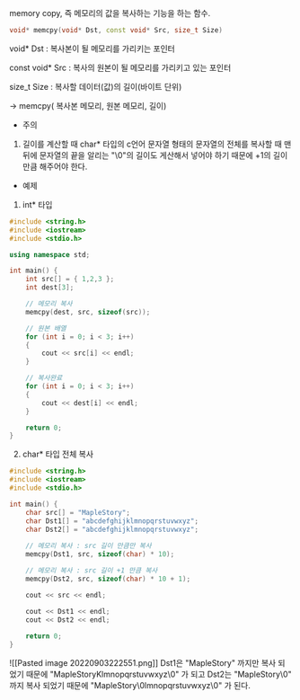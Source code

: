 memory copy, 즉 메모리의 값을 복사하는 기능을 하는 함수.

```c++
void* memcpy(void* Dst, const void* Src, size_t Size)
```

void* Dst : 복사본이 될 메모리를 가리키는 포인터

const void* Src : 복사의 원본이 될 메모리를 가리키고 있는 포인터

size_t Size : 복사할 데이터(값)의 길이(바이트 단위)

-> memcpy( 복사본 메모리, 원본 메모리, 길이)

- 주의
1. 길이를 계산할 때 char* 타입의 c언어 문자열 형태의 문자열의 전체를 복사할 때 맨 뒤에 문자열의 끝을 알리는 "\0"의 길이도 게산해서 넣어야 하기 때문에 +1의 길이만큼 해주어야 한다.


- 예제
1. int* 타입
```c++
#include <string.h>
#include <iostream>
#include <stdio.h>

using namespace std;

int main() {
	int src[] = { 1,2,3 };
	int dest[3];

	// 메모리 복사
	memcpy(dest, src, sizeof(src));

	// 원본 배열
	for (int i = 0; i < 3; i++)
	{
		cout << src[i] << endl;
	}

	// 복사완료
	for (int i = 0; i < 3; i++)
	{
		cout << dest[i] << endl;
	}

	return 0;
}
```

2. char* 타입 전체 복사
```c++
#include <string.h>
#include <iostream>
#include <stdio.h>

int main() {
	char src[] = "MapleStory";
	char Dst1[] = "abcdefghijklmnopqrstuvwxyz";
	char Dst2[] = "abcdefghijklmnopqrstuvwxyz";
	
	// 메모리 복사 : src 길이 만큼만 복사
	memcpy(Dst1, src, sizeof(char) * 10);

	// 메모리 복사 : src 길이 +1 만큼 복사
	memcpy(Dst2, src, sizeof(char) * 10 + 1);

	cout << src << endl;

	cout << Dst1 << endl;
	cout << Dst2 << endl;
	
	return 0;
}
```

![[Pasted image 20220903222551.png]]
Dst1은 "MapleStory" 까지만 복사 되었기 때문에
"MapleStoryKlmnopqrstuvwxyz\0" 가 되고
Dst2는 "MapleStory\0" 까지 복사 되었기 때문에
"MapleStory\0lmnopqrstuvwxyz\0" 가 된다. 